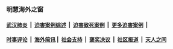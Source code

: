 
### 明慧海外之窗

####  [武汉肺炎](indexes/365.md?t=03110300) &nbsp;|&nbsp;  [迫害案例综述](indexes/328.md?t=03110300) &nbsp;|&nbsp; [迫害致死案例](indexes/277.md?t=03110300)  &nbsp;|&nbsp; [更多迫害案例](indexes/81.md?t=03110300)  &nbsp;|&nbsp; 
####  [时事评论](indexes/19.md?t=03110300) &nbsp;|&nbsp; [海外简讯](indexes/245.md?t=03110300)&nbsp;|&nbsp;  [社会支持](indexes/140.md?t=03110300) &nbsp;|&nbsp; [褒奖决议](indexes/282.md?t=03110300) &nbsp;|&nbsp; [社区报道](indexes/91.md?t=03110300)  &nbsp;|&nbsp; [天人之间](indexes/78.md?t=03110300) 

